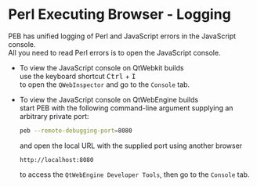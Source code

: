 # Perl Executing Browser - Logging

PEB has unified logging of Perl and JavaScript errors in the JavaScript console.  
All you need to read Perl errors is to open the JavaScript console.  

* To view the JavaScript console on QtWebkit builds  
  use the keyboard shortcut <kbd>Ctrl</kbd> + <kbd>I</kbd>  
  to open the ``QWebInspector`` and go to the ``Console`` tab.

* To view the JavaScript console on QtWebEngine builds  
  start PEB with the following command-line argument supplying an arbitrary private port:

  ```bash
  peb --remote-debugging-port=8080
  ```

  and open the local URL with the supplied port using another browser  

  ``http://localhost:8080``

  to access the ``QtWebEngine Developer Tools``, then go to the ``Console`` tab.
